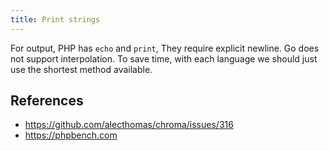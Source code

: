 ```yaml
---
title: Print strings
---
```


For output, PHP has `echo` and `print`, They require explicit newline. Go does
not support interpolation. To save time, with each language we should just use
the shortest method available.

## References

- <https://github.com/alecthomas/chroma/issues/316>
- <https://phpbench.com>
